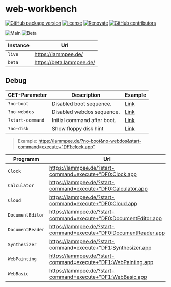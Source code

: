 # web-workbench

[![GitHub package version](https://img.shields.io/github/package-json/v/ThornWalli/web-workbench.svg)](https://github.com/ThornWalli/web-workbench)
[![license](https://img.shields.io/github/license/ThornWalli/web-workbench.svg)](https://github.com/ThornWalli/web-workbench)
[![Renovate](https://img.shields.io/badge/renovate-enabled-brightgreen.svg)](https://renovatebot.com)
[![GitHub contributors](https://img.shields.io/github/contributors/ThornWalli/web-workbench.svg)](https://github.com/ThornWalli/web-workbench/graphs/contributors)

![Main](https://github.com/ThornWalli/web-workbench/workflows/Main/badge.svg)
![Beta](https://github.com/ThornWalli/web-workbench/workflows/Beta/badge.svg)

| Instance | Url                        |
| -------- | -------------------------- |
| `live`   | <https://lammpee.de/>      |
| `beta`   | <https://beta.lammpee.de/> |

## Debug

| GET-Parameter    | Description                 | Example                                                           |
| ---------------- | --------------------------- | ----------------------------------------------------------------- |
| `?no-boot`       | Disabled boot sequence.     | [Link](https://lammpee.de/?no-boot)                               |
| `?no-webdos`     | Disabled webdos sequence.   | [Link](https://lammpee.de/?no-webdos)                             |
| `?start-command` | Initial command after boot. | [Link](https://lammpee.de/?start-command=execute+"DF1:clock.app") |
| `?no-disk`       | Show floppy disk hint       | [Link](https://lammpee.de/?no-disk)                               |

> Example: <https://lammpee.de/?no-boot&no-webdos&start-command=execute+"DF1:clock.app">

| Programm         | Url                                                                 |
| ---------------- | ------------------------------------------------------------------- |
| `Clock`          | <https://lammpee.de/?start-command=execute+"DF0:Clock.app>          |
| `Calculator`     | <https://lammpee.de/?start-command=execute+"DF0:Calculator.app>     |
| `Cloud`          | <https://lammpee.de/?start-command=execute+"DF0:Cloud.app>          |
| `DocumentEditor` | <https://lammpee.de/?start-command=execute+"DF0:DocumentEditor.app> |
| `DocumentReader` | <https://lammpee.de/?start-command=execute+"DF0:DocumentReader.app> |
| `Synthesizer`    | <https://lammpee.de/?start-command=execute+"DF1:Synthesizer.app>    |
| `WebPainting`    | <https://lammpee.de/?start-command=execute+"DF1:WebPainting.app>    |
| `WebBasic`       | <https://lammpee.de/?start-command=execute+"DF1:WebBasic.app>       |
